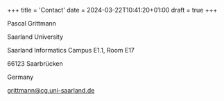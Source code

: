 +++
title = 'Contact'
date = 2024-03-22T10:41:20+01:00
draft = true
+++

Pascal Grittmann

Saarland University

Saarland Informatics Campus E1.1, Room E17

66123 Saarbrücken

Germany

grittmann@cg.uni-saarland.de